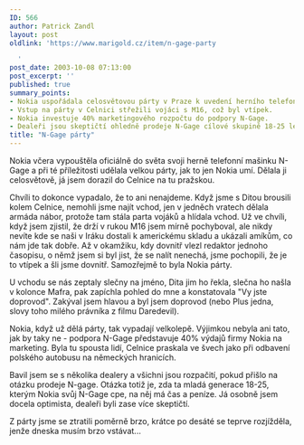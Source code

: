 ```yaml
---
ID: 566
author: Patrick Zandl
layout: post
oldlink: 'https://www.marigold.cz/item/n-gage-party

  '
post_date: 2003-10-08 07:13:00
post_excerpt: ''
published: true
summary_points:
- Nokia uspořádala celosvětovou párty v Praze k uvedení herního telefonu N-Gage.
- Vstup na párty v Celnici střežili vojáci s M16, což byl vtípek.
- Nokia investuje 40% marketingového rozpočtu do podpory N-Gage.
- Dealeři jsou skeptičtí ohledně prodeje N-Gage cílové skupině 18-25 let.
title: "N-Gage párty"
---
```


<p>
Nokia včera vypouštěla oficiálně do světa svoji herně telefonní mašinku N-Gage a při té příležitosti udělala velkou párty, jak to jen Nokia umí. Dělala ji celosvětově, já jsem dorazil do Celnice na tu pražskou.</p>

<p>
Chvíli to dokonce vypadalo, že to ani nenajdeme. Když jsme s Ditou brousili kolem Celnice, nemohli jsme najít vchod, jen v jedněch vratech dělala armáda nábor, protože tam stála parta vojáků a hlídala vchod. Už ve chvíli, když jsem zjistil, že drží v rukou M16 jsem mírně pochyboval, ale nikdy nevíte kde se naši v Iráku dostali k americkému skladu a ukázali amíkům, co nám jde tak dobře. Až v okamžiku, kdy dovnitř vlezl redaktor jednoho časopisu, o němž jsem si byl jist, že se nalít nenechá, jsme pochopili, že je to vtípek a šli jsme dovnitř. Samozřejmě to byla Nokia párty. </p>

<p>
U vchodu se nás zeptaly slečny na jméno, Dita jim ho řekla, slečna ho našla v kolonce Mafra, pak zapíchla pohled do mne a konstatovala "Vy jste doprovod". Zakýval jsem hlavou a byl jsem doprovod (nebo Plus jedna, slovy toho milého právníka z filmu Daredevil).</p>

<p>
Nokia, když už dělá párty, tak vypadají velkolepě. Výjimkou nebyla ani tato, jak by taky ne - podpora N-Gage představuje 40% výdajů firmy Nokia na marketing. Byla tu spousta lidí, Celnice praskala ve švech jako při odbavení polského autobusu na německých hranicích. </p>

<p>
Bavil jsem se s několika dealery a všichni jsou rozpačití, pokud přišlo na otázku prodeje N-gage. Otázka totiž je, zda ta mladá generace 18-25, kterým Nokia svůj N-Gage cpe, na něj má čas a peníze. Já osobně jsem docela optimista, dealeři byli zase více skeptičtí. </p>

<p>
Z párty jsme se ztratili poměrně brzo, krátce po desáté se teprve rozjížděla, jenže dneska musím brzo vstávat...</p>